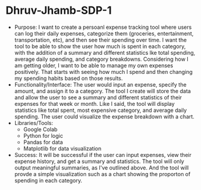 # Dhruv-Jhamb-SDP-1

- Purpose: I want to create a persoanl expense tracking tool where users can log their daily expenses, categorize them (groceries, entertainment, transportation, etc), and then see their spending over time. I want the tool to be able to show the user how much is spent in each category, with the addition of a summary and different statistics lke total spending, average daily spending, and category breakdowns. Considering how I am getting older, I want to be able to manage my own expenses positively. That starts with seeing how much I spend and then changing my spending habits based on those results.
- Functionality/Interface: The user would input an expense, specify the amount, and assign it to a category. The tool I create will store the data and allow the user to see a summary and different statistics of their expenses for that week or month. Like I said, the tool will display statistics like total spent, most expensive category, and average daily spending. The user could visualize the expense breakdown with a chart.
- Libraries/Tools:
  - Google Colab
  - Python for logic
  - Pandas for data
  - Matplotlib for data visualization
- Success: It will be successful if the user can input expenses, view their expense history, and get a summary and statistics. The tool will only output meaningful summaries, as I've outlined above. And the tool will provde a simple visualization such as a chart showing the proporton of spending in each category.
